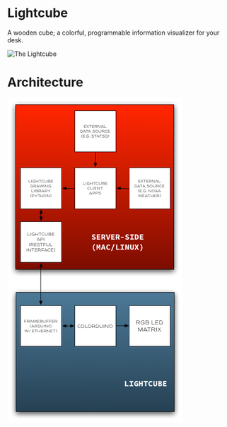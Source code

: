 Lightcube
=========

A wooden cube; a colorful, programmable information visualizer for your desk.

![The Lightcube](https://dl.dropboxusercontent.com/u/16837290/output.chrissnell.com/color_8x8_matrix.jpg)

Architecture
============

![Lightcube architecture](https://github.com/chrissnell/Lightcube/blob/master/LightcubeArchitecture.png)
